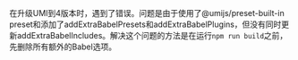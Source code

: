 在升级UMI到4版本时，遇到了错误。问题是由于使用了@umijs/preset-built-in preset和添加了addExtraBabelPresets和addExtraBabelPlugins，但没有同时更新addExtraBabelIncludes。解决这个问题的方法是在运行`npm run build`之前，先删除所有额外的Babel选项。
